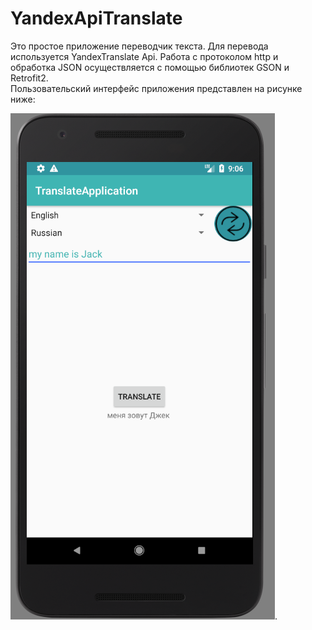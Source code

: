 # YandexApiTranslate
Это простое приложение переводчик текста. Для перевода используется YandexTranslate Api. Работа с протоколом http и обработка JSON осуществляется с помощью библиотек GSON и Retrofit2.</br>
Пользовательский интерфейс приложения представлен на рисунке ниже:

![alt text](https://github.com/zheka1994/YandexApiTranslate/blob/master/User%20Guide/One.PNG).

